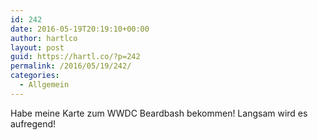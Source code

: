 ```yaml
---
id: 242
date: 2016-05-19T20:19:10+00:00
author: hartlco
layout: post
guid: https://hartl.co/?p=242
permalink: /2016/05/19/242/
categories:
  - Allgemein
---
```

Habe meine Karte zum WWDC Beardbash bekommen! Langsam wird es aufregend!